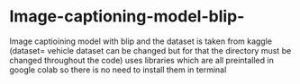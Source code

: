 # Image-captioning-model-blip-
Image captioining model with blip and the dataset is taken from kaggle (dataset= vehicle dataset can be changed but for that the directory must be changed throughout the code)
uses libraries which are all preintalled in google colab so there is no need to install them in terminal 
